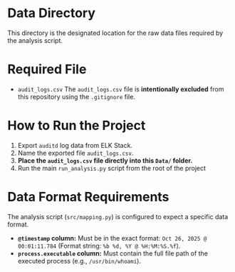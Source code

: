 # Data Directory
This directory is the designated location for the raw data files required by the analysis script.
# Required File
* `audit_logs.csv`
The `audit_logs.csv` file is **intentionally excluded** from this repository using the `.gitignore` file.

# How to Run the Project

1.  Export  `auditd` log data from  ELK Stack.
2.  Name the exported file `audit_logs.csv`.
3.  **Place the `audit_logs.csv` file directly into this `Data/` folder.**
4.  Run the main `run_analysis.py` script from the root of the project

# Data Format Requirements
The analysis script (`src/mapping.py`) is configured to expect a specific data format.
* **`@timestamp` column:** Must be in the exact format: `Oct 26, 2025 @ 00:01:11.784` (Format string: `%b %d, %Y @ %H:%M:%S.%f`).
* **`process.executable` column:** Must contain the full file path of the executed process (e.g., `/usr/bin/whoami`).
